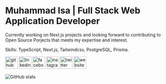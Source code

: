 # Muhammad Isa | Full Stack Web Application Developer

Currently working on Next.js projects and looking forward to contributing to Open Source Porjects that meets my expertise and interest.

Skills: TypeScript, Next.js, Tailwindcss, PostgreSQL, Prisma.

[<img src='https://cdn.jsdelivr.net/npm/simple-icons@3.0.1/icons/github.svg' alt='github' height='40'>](https://github.com/muhammad-rk-isa)  [<img src='https://cdn.jsdelivr.net/npm/simple-icons@3.0.1/icons/linkedin.svg' alt='linkedin' height='40'>](https://www.linkedin.com/in/muhammad-isa-467352216/)  [<img src='https://cdn.jsdelivr.net/npm/simple-icons@3.0.1/icons/facebook.svg' alt='facebook' height='40'>](https://www.facebook.com/mdrifatkayserisa)  [<img src='https://cdn.jsdelivr.net/npm/simple-icons@3.0.1/icons/instagram.svg' alt='instagram' height='40'>](https://www.instagram.com/muhammad_rk_isa/)  [<img src='https://cdn.jsdelivr.net/npm/simple-icons@3.0.1/icons/twitter.svg' alt='twitter' height='40'>](https://twitter.com/RifatKayser)  [<img src='https://cdn.jsdelivr.net/npm/simple-icons@3.0.1/icons/icloud.svg' alt='website' height='40'>](https://muhammad-rk-isa.github.io/portfolio)  

![GitHub stats](https://github-readme-stats.vercel.app/api?username=muhammad-rk-isa&show_icons=true)  
